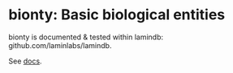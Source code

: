 # bionty: Basic biological entities

bionty is documented & tested within lamindb: github.com/laminlabs/lamindb.

See [docs](https://lamin.ai/docs/bionty).
